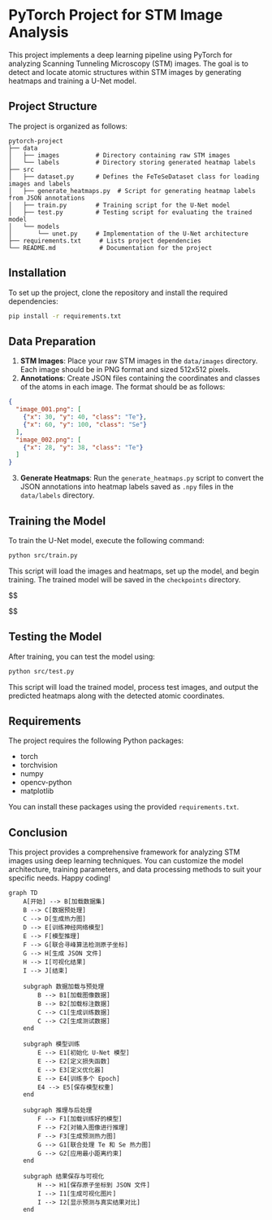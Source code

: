 # PyTorch Project for STM Image Analysis

This project implements a deep learning pipeline using PyTorch for analyzing Scanning Tunneling Microscopy (STM) images. The goal is to detect and locate atomic structures within STM images by generating heatmaps and training a U-Net model.

## Project Structure

The project is organized as follows:

```
pytorch-project
├── data
│   ├── images          # Directory containing raw STM images
│   └── labels          # Directory storing generated heatmap labels
├── src
│   ├── dataset.py      # Defines the FeTeSeDataset class for loading images and labels
│   ├── generate_heatmaps.py  # Script for generating heatmap labels from JSON annotations
│   ├── train.py        # Training script for the U-Net model
│   ├── test.py         # Testing script for evaluating the trained model
│   └── models
│       └── unet.py     # Implementation of the U-Net architecture
├── requirements.txt     # Lists project dependencies
└── README.md            # Documentation for the project
```

## Installation

To set up the project, clone the repository and install the required dependencies:

```bash
pip install -r requirements.txt
```

## Data Preparation

1. **STM Images**: Place your raw STM images in the `data/images` directory. Each image should be in PNG format and sized 512x512 pixels.
2. **Annotations**: Create JSON files containing the coordinates and classes of the atoms in each image. The format should be as follows:

```json
{
  "image_001.png": [
    {"x": 30, "y": 40, "class": "Te"},
    {"x": 60, "y": 100, "class": "Se"}
  ],
  "image_002.png": [
    {"x": 28, "y": 38, "class": "Te"}
  ]
}
```

3. **Generate Heatmaps**: Run the `generate_heatmaps.py` script to convert the JSON annotations into heatmap labels saved as `.npy` files in the `data/labels` directory.

## Training the Model

To train the U-Net model, execute the following command:

```bash
python src/train.py
```

This script will load the images and heatmaps, set up the model, and begin training. The trained model will be saved in the `checkpoints` directory.

$$


$$

## Testing the Model

After training, you can test the model using:

```bash
python src/test.py
```

This script will load the trained model, process test images, and output the predicted heatmaps along with the detected atomic coordinates.

## Requirements

The project requires the following Python packages:

- torch
- torchvision
- numpy
- opencv-python
- matplotlib

You can install these packages using the provided `requirements.txt`.

## Conclusion

This project provides a comprehensive framework for analyzing STM images using deep learning techniques. You can customize the model architecture, training parameters, and data processing methods to suit your specific needs. Happy coding!


```mermaid
graph TD
    A[开始] --> B[加载数据集]
    B --> C[数据预处理]
    C --> D[生成热力图]
    D --> E[训练神经网络模型]
    E --> F[模型推理]
    F --> G[联合寻峰算法检测原子坐标]
    G --> H[生成 JSON 文件]
    H --> I[可视化结果]
    I --> J[结束]

    subgraph 数据加载与预处理
        B --> B1[加载图像数据]
        B --> B2[加载标注数据]
        C --> C1[生成训练数据]
        C --> C2[生成测试数据]
    end

    subgraph 模型训练
        E --> E1[初始化 U-Net 模型]
        E --> E2[定义损失函数]
        E --> E3[定义优化器]
        E --> E4[训练多个 Epoch]
        E4 --> E5[保存模型权重]
    end

    subgraph 推理与后处理
        F --> F1[加载训练好的模型]
        F --> F2[对输入图像进行推理]
        F --> F3[生成预测热力图]
        G --> G1[联合处理 Te 和 Se 热力图]
        G --> G2[应用最小距离约束]
    end

    subgraph 结果保存与可视化
        H --> H1[保存原子坐标到 JSON 文件]
        I --> I1[生成可视化图片]
        I --> I2[显示预测与真实结果对比]
    end
```
